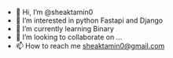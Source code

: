 - 👋 Hi, I’m @sheaktamin0
- 👀 I’m interested in python Fastapi and Django
- 🌱 I’m currently learning  Binary
- 💞️ I’m looking to collaborate on ...
- 📫 How to reach me sheaktamin0@gmail.com

<!---
sheaktamin0/sheaktamin0 is a ✨ special ✨ repository because its `README.md` (this file) appears on your GitHub profile.
You can click the Preview link to take a look at your changes.
--->
